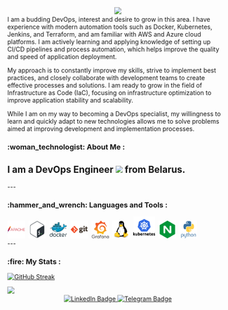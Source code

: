 <div id="badges" align="center">
 <img src="https://i.giphy.com/media/v1.Y2lkPTc5MGI3NjExNXBoajNpeTlyYXo5YWF4a2JhdnAzcWppcmR0MGM3amE1MDRkZnJiZiZlcD12MV9pbnRlcm5hbF9naWZfYnlfaWQmY3Q9dHM/WsvbZxS6Se8wAa41p2/giphy.gif" width="300px"/>
</div>
I am a budding DevOps, interest and desire to grow in this area. I have experience with modern automation tools such as Docker, Kubernetes, Jenkins, and Terraform, and am familiar with AWS and Azure cloud platforms. I am actively learning and applying knowledge of setting up CI/CD pipelines and process automation, which helps improve the quality and speed of application deployment.

My approach is to constantly improve my skills, strive to implement best practices, and closely collaborate with development teams to create effective processes and solutions. I am ready to grow in the field of Infrastructure as Code (IaC), focusing on infrastructure optimization to improve application stability and scalability.

While I am on my way to becoming a DevOps specialist, my willingness to learn and quickly adapt to new technologies allows me to solve problems aimed at improving development and implementation processes.


<h3> :woman_technologist: About Me :
  <h2> I am a DevOps Engineer <img src="https://media.giphy.com/media/WUlplcMpOCEmTGBtBW/giphy.gif" width="30"> from Belarus.
  </h2>
</h3>
---
<h3>:hammer_and_wrench: Languages and Tools : </h3>
<div>
  <img src="https://github.com/devicons/devicon/blob/master/icons/apache/apache-original-wordmark.svg"title="Apache" alt="Apache" width="40" height="40"/>&nbsp;
  <img src="https://github.com/devicons/devicon/blob/master/icons/bash/bash-original.svg"title="Bash" alt="Bash" width="40" height="40"/>&nbsp;
  <img src="https://github.com/devicons/devicon/blob/master/icons/docker/docker-original-wordmark.svg"title="Docker" alt="Docker" width="40" height="40"/>&nbsp;
   <img src="https://github.com/devicons/devicon/blob/master/icons/git/git-original-wordmark.svg"title="Git" alt="Git" width="40" height="40"/>&nbsp;
  <img src="https://github.com/devicons/devicon/blob/master/icons/grafana/grafana-original-wordmark.svg"title="Grafana" alt="Grafana" width="40" height="40"/>&nbsp;
  <img src="https://github.com/devicons/devicon/blob/master/icons/linux/linux-original.svg"title="Linux" alt="Linux" width="40" height="40"/>&nbsp;
  <img src="https://github.com/devicons/devicon/blob/master/icons/kubernetes/kubernetes-original-wordmark.svg"title="Kubernetes" alt="Kubernetes" width="50" height="50"/>&nbsp;
  <img src="https://github.com/devicons/devicon/blob/master/icons/nginx/nginx-original.svg"title="Nginx" alt="Nginx" width="40" height="40"/>&nbsp;
  <img src="https://github.com/devicons/devicon/blob/master/icons/python/python-original-wordmark.svg"title="Python" alt="Python" width="40" height="40"/>&nbsp;
</div>
---
<h3> :fire: My Stats :
</h3>
<a href="https://git.io/streak-stats"><img src="http://github-readme-streak-stats.herokuapp.com?user=Grackman&theme=dark&date_format=j%20M%5B%20Y%5D" alt="GitHub Streak" /></a>

<picture>
  <source
    srcset="https://github-readme-stats.vercel.app/api?username=Grackman&show_icons=true&theme=dark"
    media="(prefers-color-scheme: dark)"
  />
 
  
  <source
    srcset="https://github-readme-stats.vercel.app/api?username=Grackman&show_icons=true"
    media="(prefers-color-scheme: light), (prefers-color-scheme: no-preference)"
  />
 
<img src="https://github-readme-stats.vercel.app/api?username=Grackman&show_icons=true" />

</picture>
 <div align="center">
   <a href="https://www.linkedin.com/in/Grackman/">
  <img src="https://img.shields.io/badge/LinkedIn-blue?style=for-the-badge&logo=linkedin&logoColor=white" alt="LinkedIn Badge"/>
</a>
<a href="https://t.me/Grackman">
  <img src="https://img.shields.io/badge/Telegram-black?style=for-the-badge&logo=telegram&logoColor=white" alt="Telegram Badge"/>
</a>
    <br> <img src="https://komarev.com/ghpvc/?username=Grackman&style=flat-square&color=blue" alt=""/ > </br>
 
</h1>
</div>
